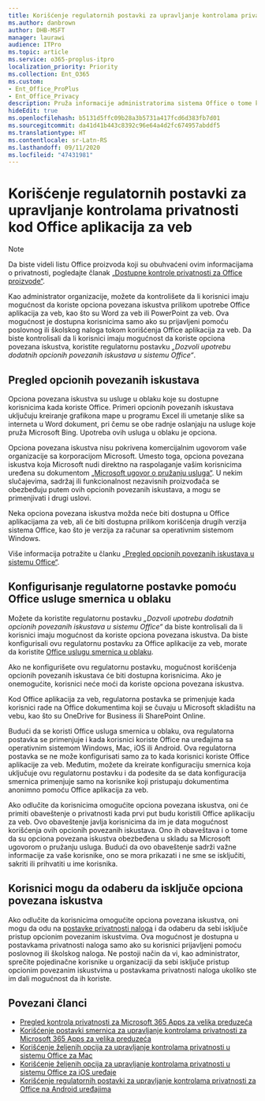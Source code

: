 ```yaml
---
title: Korišćenje regulatornih postavki za upravljanje kontrolama privatnosti kod Office aplikacija za veb
ms.author: danbrown
author: DHB-MSFT
manager: laurawi
audience: ITPro
ms.topic: article
ms.service: o365-proplus-itpro
localization_priority: Priority
ms.collection: Ent_O365
ms.custom:
- Ent_Office_ProPlus
- Ent_Office_Privacy
description: Pruža informacije administratorima sistema Office o tome kako da upravljaju postavkama privatnosti za Office aplikacije za veb.
hideEdit: true
ms.openlocfilehash: b5131d5ffc09b28a3b5731a417fcd6d383fb7d01
ms.sourcegitcommit: da41d41b443c8392c96e64a4d2fc674957abddf5
ms.translationtype: HT
ms.contentlocale: sr-Latn-RS
ms.lasthandoff: 09/11/2020
ms.locfileid: "47431981"
---
```

# <a name="use-policy-settings-to-manage-privacy-controls-for-office-for-the-web-applications"></a>Korišćenje regulatornih postavki za upravljanje kontrolama privatnosti kod Office aplikacija za veb

> [!NOTE]
> Da biste videli listu Office proizvoda koji su obuhvaćeni ovim informacijama o privatnosti, pogledajte članak [„Dostupne kontrole privatnosti za Office proizvode“](products-versions-privacy-controls.md).

Kao administrator organizacije, možete da kontrolišete da li korisnici imaju mogućnost da koriste opciona povezana iskustva prilikom upotrebe Office aplikacija za veb, kao što su Word za veb ili PowerPoint za veb. Ova mogućnost je dostupna korisnicima samo ako su prijavljeni pomoću poslovnog ili školskog naloga tokom korišćenja Office aplikacija za veb. Da biste kontrolisali da li korisnici imaju mogućnost da koriste opciona povezana iskustva, koristite regulatornu postavku *„Dozvoli upotrebu dodatnih opcionih povezanih iskustava u sistemu Office“*.

## <a name="overview-of-optional-connected-experiences"></a>Pregled opcionih povezanih iskustava

Opciona povezana iskustva su usluge u oblaku koje su dostupne korisnicima kada koriste Office. Primeri opcionih povezanih iskustava uključuju kreiranje grafikona mape u programu Excel ili umetanje slike sa interneta u Word dokument, pri čemu se obe radnje oslanjaju na usluge koje pruža Microsoft Bing. Upotreba ovih usluga u oblaku je opciona. 

Opciona povezana iskustva nisu pokrivena komercijalnim ugovorom vaše organizacije sa korporacijom Microsoft. Umesto toga, opciona povezana iskustva koja Microsoft nudi direktno na raspolaganje vašim korisnicima uređena su dokumentom [„Microsoft ugovor o pružanju usluga“](https://www.microsoft.com/servicesagreement). U nekim slučajevima, sadržaj ili funkcionalnost nezavisnih proizvođača se obezbeđuju putem ovih opcionih povezanih iskustava, a mogu se primenjivati i drugi uslovi.

Neka opciona povezana iskustva možda neće biti dostupna u Office aplikacijama za veb, ali će biti dostupna prilikom korišćenja drugih verzija sistema Office, kao što je verzija za računar sa operativnim sistemom Windows.

Više informacija potražite u članku [„Pregled opcionih povezanih iskustava u sistemu Office“](optional-connected-experiences.md).

## <a name="configure-the-policy-setting-by-using-the-office-cloud-policy-service"></a>Konfigurisanje regulatorne postavke pomoću Office usluge smernica u oblaku

Možete da koristite regulatornu postavku *„Dozvoli upotrebu dodatnih opcionih povezanih iskustava u sistemu Office“* da biste kontrolisali da li korisnici imaju mogućnost da koriste opciona povezana iskustva. Da biste konfigurisali ovu regulatornu postavku za Office aplikacije za veb, morate da koristite [Office uslugu smernica u oblaku](../overview-office-cloud-policy-service.md).  

Ako ne konfigurišete ovu regulatornu postavku, mogućnost korišćenja opcionih povezanih iskustava će biti dostupna korisnicima. Ako je onemogućite, korisnici neće moći da koriste opciona povezana iskustva.

Kod Office aplikacija za veb, regulatorna postavka se primenjuje kada korisnici rade na Office dokumentima koji se čuvaju u Microsoft skladištu na vebu, kao što su OneDrive for Business ili SharePoint Online.

Budući da se koristi Office usluga smernica u oblaku, ova regulatorna postavka se primenjuje i kada korisnici koriste Office na uređajima sa operativnim sistemom Windows, Mac, iOS ili Android. Ova regulatorna postavka se ne može konfigurisati samo za to kada korisnici koriste Office aplikacije za veb. Međutim, možete da kreirate konfiguraciju smernica koja uključuje ovu regulatornu postavku i da podesite da se data konfiguracija smernica primenjuje samo na korisnike koji pristupaju dokumentima anonimno pomoću Office aplikacija za veb.

Ako odlučite da korisnicima omogućite opciona povezana iskustva, oni će primiti obaveštenje o privatnosti kada prvi put budu koristili Office aplikaciju za veb. Ovo obaveštenje javlja korisnicima da im je data mogućnost korišćenja ovih opcionih povezanih iskustava. Ono ih obaveštava i o tome da su opciona povezana iskustva obezbeđena u skladu sa Microsoft ugovorom o pružanju usluga. Budući da ovo obaveštenje sadrži važne informacije za vaše korisnike, ono se mora prikazati i ne sme se isključiti, sakriti ili prihvatiti u ime korisnika.

## <a name="users-can-choose-to-turn-off-optional-connected-experiences"></a>Korisnici mogu da odaberu da isključe opciona povezana iskustva

Ako odlučite da korisnicima omogućite opciona povezana iskustva, oni mogu da odu na [postavke privatnosti naloga](https://support.microsoft.com/office/3e7bc183-bf52-4fd0-8e6b-78978f7f121b#ID0EAADAAA=Online) i da odaberu da sebi isključe pristup opcionim povezanim iskustvima. Ova mogućnost je dostupna u postavkama privatnosti naloga samo ako su korisnici prijavljeni pomoću poslovnog ili školskog naloga. Ne postoji način da vi, kao administrator, sprečite pojedinačne korisnike u organizaciji da sebi isključe pristup opcionim povezanim iskustvima u postavkama privatnosti naloga ukoliko ste im dali mogućnost da ih koriste.

## <a name="related-articles"></a>Povezani članci

- [Pregled kontrola privatnosti za Microsoft 365 Apps za velika preduzeća](overview-privacy-controls.md)
- [Korišćenje postavki smernica za upravljanje kontrolama privatnosti za Microsoft 365 Apps za velika preduzeća](manage-privacy-controls.md)
- [Korišćenje željenih opcija za upravljanje kontrolama privatnosti u sistemu Office za Mac](mac-privacy-preferences.md)
- [Korišćenje željenih opcija za upravljanje kontrolama privatnosti u sistemu Office za iOS uređaje](ios-privacy-preferences.md)
- [Korišćenje regulatornih postavki za upravljanje kontrolama privatnosti za Office na Android uređajima](android-privacy-controls.md)